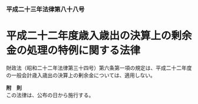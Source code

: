 ### 平成二十三年法律第八十八号  
# 平成二十二年度歳入歳出の決算上の剰余金の処理の特例に関する法律  
  
財政法（昭和二十二年法律第三十四号）第六条第一項の規定は、平成二十二年度の一般会計歳入歳出の決算上の剰余金については、適用しない。  
  
**附　則**  
この法律は、公布の日から施行する。  
  
